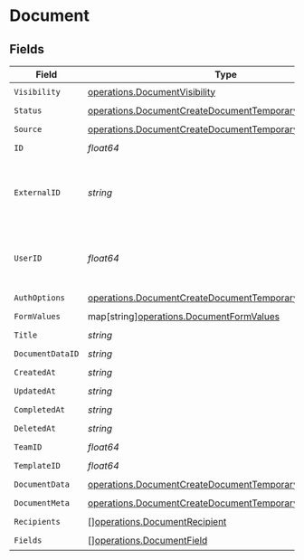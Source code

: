 # Document


## Fields

| Field                                                                                                                            | Type                                                                                                                             | Required                                                                                                                         | Description                                                                                                                      |
| -------------------------------------------------------------------------------------------------------------------------------- | -------------------------------------------------------------------------------------------------------------------------------- | -------------------------------------------------------------------------------------------------------------------------------- | -------------------------------------------------------------------------------------------------------------------------------- |
| `Visibility`                                                                                                                     | [operations.DocumentVisibility](../../models/operations/documentvisibility.md)                                                   | :heavy_check_mark:                                                                                                               | N/A                                                                                                                              |
| `Status`                                                                                                                         | [operations.DocumentCreateDocumentTemporaryStatus](../../models/operations/documentcreatedocumenttemporarystatus.md)             | :heavy_check_mark:                                                                                                               | N/A                                                                                                                              |
| `Source`                                                                                                                         | [operations.DocumentCreateDocumentTemporarySource](../../models/operations/documentcreatedocumenttemporarysource.md)             | :heavy_check_mark:                                                                                                               | N/A                                                                                                                              |
| `ID`                                                                                                                             | *float64*                                                                                                                        | :heavy_check_mark:                                                                                                               | N/A                                                                                                                              |
| `ExternalID`                                                                                                                     | *string*                                                                                                                         | :heavy_check_mark:                                                                                                               | A custom external ID you can use to identify the document.                                                                       |
| `UserID`                                                                                                                         | *float64*                                                                                                                        | :heavy_check_mark:                                                                                                               | The ID of the user that created this document.                                                                                   |
| `AuthOptions`                                                                                                                    | [operations.DocumentCreateDocumentTemporaryAuthOptions](../../models/operations/documentcreatedocumenttemporaryauthoptions.md)   | :heavy_check_mark:                                                                                                               | N/A                                                                                                                              |
| `FormValues`                                                                                                                     | map[string][operations.DocumentFormValues](../../models/operations/documentformvalues.md)                                        | :heavy_check_mark:                                                                                                               | N/A                                                                                                                              |
| `Title`                                                                                                                          | *string*                                                                                                                         | :heavy_check_mark:                                                                                                               | N/A                                                                                                                              |
| `DocumentDataID`                                                                                                                 | *string*                                                                                                                         | :heavy_check_mark:                                                                                                               | N/A                                                                                                                              |
| `CreatedAt`                                                                                                                      | *string*                                                                                                                         | :heavy_check_mark:                                                                                                               | N/A                                                                                                                              |
| `UpdatedAt`                                                                                                                      | *string*                                                                                                                         | :heavy_check_mark:                                                                                                               | N/A                                                                                                                              |
| `CompletedAt`                                                                                                                    | *string*                                                                                                                         | :heavy_check_mark:                                                                                                               | N/A                                                                                                                              |
| `DeletedAt`                                                                                                                      | *string*                                                                                                                         | :heavy_check_mark:                                                                                                               | N/A                                                                                                                              |
| `TeamID`                                                                                                                         | *float64*                                                                                                                        | :heavy_check_mark:                                                                                                               | N/A                                                                                                                              |
| `TemplateID`                                                                                                                     | *float64*                                                                                                                        | :heavy_check_mark:                                                                                                               | N/A                                                                                                                              |
| `DocumentData`                                                                                                                   | [operations.DocumentCreateDocumentTemporaryDocumentData](../../models/operations/documentcreatedocumenttemporarydocumentdata.md) | :heavy_check_mark:                                                                                                               | N/A                                                                                                                              |
| `DocumentMeta`                                                                                                                   | [operations.DocumentCreateDocumentTemporaryDocumentMeta](../../models/operations/documentcreatedocumenttemporarydocumentmeta.md) | :heavy_check_mark:                                                                                                               | N/A                                                                                                                              |
| `Recipients`                                                                                                                     | [][operations.DocumentRecipient](../../models/operations/documentrecipient.md)                                                   | :heavy_check_mark:                                                                                                               | N/A                                                                                                                              |
| `Fields`                                                                                                                         | [][operations.DocumentField](../../models/operations/documentfield.md)                                                           | :heavy_check_mark:                                                                                                               | N/A                                                                                                                              |